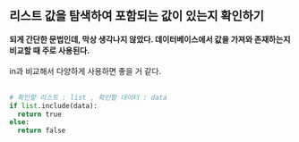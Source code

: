 ## 리스트 값을 탐색하여 포함되는 값이 있는지 확인하기

**되게 간단한 문법인데, 막상 생각나지 않았다. 데이터베이스에서 값을 가져와 존재하는지 비교할 때 주로 사용된다.**<br><br>
in과 비교해서 다양하게 사용하면 좋을 거 같다.<br><br>
```python
# 확인할 리스트 : list , 확인할 데이터 : data
if list.include(data):
  return true
else:
  return false
```
